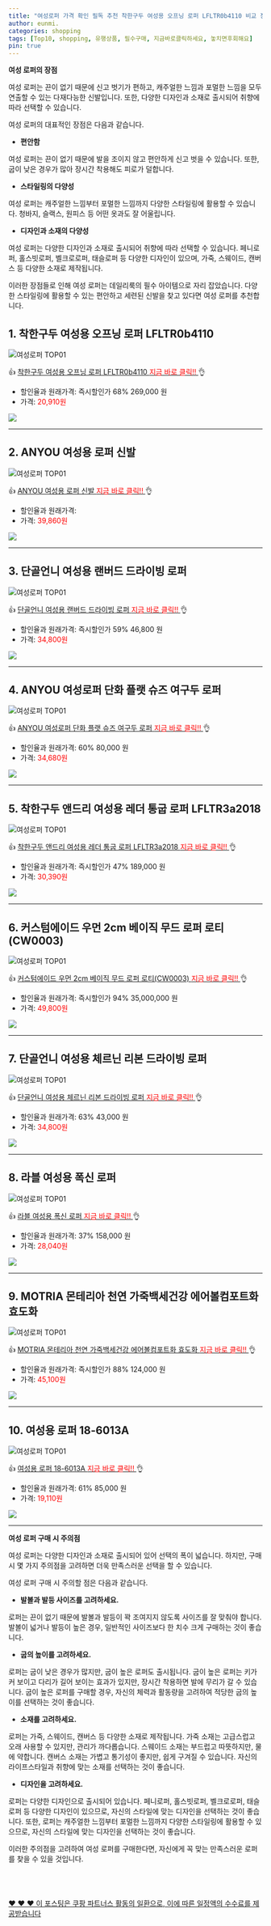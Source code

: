 ```yaml
---
title: "여성로퍼 가격 확인 필독 추천 착한구두 여성용 오프닝 로퍼 LFLTR0b4110 비교 장점 구매가이드"
author: eunmi.
categories: shopping
tags: [Top10, shopping, 유행상품, 필수구매, 지금바로클릭하세요, 놓치면후회해요]
pin: true
---
```

**여성 로퍼의 장점**

여성 로퍼는 끈이 없기 때문에 신고 벗기가 편하고, 캐주얼한 느낌과 포멀한 느낌을 모두 연출할 수 있는 다재다능한 신발입니다. 또한, 다양한 디자인과 소재로 출시되어 취향에 따라 선택할 수 있습니다.

여성 로퍼의 대표적인 장점은 다음과 같습니다.

* **편안함**

여성 로퍼는 끈이 없기 때문에 발을 조이지 않고 편안하게 신고 벗을 수 있습니다. 또한, 굽이 낮은 경우가 많아 장시간 착용해도 피로가 덜합니다.

* **스타일링의 다양성**

여성 로퍼는 캐주얼한 느낌부터 포멀한 느낌까지 다양한 스타일링에 활용할 수 있습니다. 청바지, 슬랙스, 원피스 등 어떤 옷과도 잘 어울립니다.

* **디자인과 소재의 다양성**

여성 로퍼는 다양한 디자인과 소재로 출시되어 취향에 따라 선택할 수 있습니다. 페니로퍼, 홀스빗로퍼, 벨크로로퍼, 태슬로퍼 등 다양한 디자인이 있으며, 가죽, 스웨이드, 캔버스 등 다양한 소재로 제작됩니다.

이러한 장점들로 인해 여성 로퍼는 데일리룩의 필수 아이템으로 자리 잡았습니다. 다양한 스타일링에 활용할 수 있는 편안하고 세련된 신발을 찾고 있다면 여성 로퍼를 추천합니다.

   

## 1. 착한구두 여성용 오프닝 로퍼 LFLTR0b4110

![여성로퍼 TOP01](https://thumbnail7.coupangcdn.com/thumbnails/remote/230x230ex/image/retail/images/2019/10/10/14/0/46f3d189-9180-4b09-9148-8cf1c4339104.jpg)


👍 [착한구두 여성용 오프닝 로퍼 LFLTR0b4110 <font color=red> 지금 바로 클릭!! </font> ](https://link.coupang.com/re/AFFSDP?lptag=AF3617701&subid=GithubCoopas&pageKey=320253184&traceid=V0-153&itemId=646057020&vendorItemId=5430279197) 👌 


- 할인율과 원래가격: 즉시할인가 68%  269,000   원
- 가격: <span style='color:red'>20,910원</span>

[![](/discount_price.png)](https://link.coupang.com/re/AFFSDP?lptag=AF3617701&subid=GithubCoopas&pageKey=320253184&traceid=V0-153&itemId=646057020&vendorItemId=5430279197)

---


   

## 2. ANYOU 여성용 로퍼 신발

![여성로퍼 TOP01](https://thumbnail8.coupangcdn.com/thumbnails/remote/230x230ex/image/vendor_inventory/a9e7/fed8e15ce31fb751891a579ab078e89f5230d975ed8c1ca09b275536d349.jpeg)


👍 [ANYOU 여성용 로퍼 신발 <font color=red> 지금 바로 클릭!! </font> ](https://link.coupang.com/re/AFFSDP?lptag=AF3617701&subid=GithubCoopas&pageKey=7560621240&traceid=V0-153&itemId=19918015649&vendorItemId=87304902058) 👌 


- 할인율과 원래가격: 
- 가격: <span style='color:red'>39,860원</span>

[![](/discount_price.png)](https://link.coupang.com/re/AFFSDP?lptag=AF3617701&subid=GithubCoopas&pageKey=7560621240&traceid=V0-153&itemId=19918015649&vendorItemId=87304902058)

---


   

## 3. 단골언니 여성용 랜버드 드라이빙 로퍼

![여성로퍼 TOP01](https://thumbnail10.coupangcdn.com/thumbnails/remote/230x230ex/image/retail/images/554164597340313-3649c967-a771-4062-8169-82ca29b64f6d.jpg)


👍 [단골언니 여성용 랜버드 드라이빙 로퍼 <font color=red> 지금 바로 클릭!! </font> ](https://link.coupang.com/re/AFFSDP?lptag=AF3617701&subid=GithubCoopas&pageKey=6056146506&traceid=V0-153&itemId=13867535861&vendorItemId=81117448860) 👌 


- 할인율과 원래가격: 즉시할인가 59%  46,800   원
- 가격: <span style='color:red'>34,800원</span>

[![](/discount_price.png)](https://link.coupang.com/re/AFFSDP?lptag=AF3617701&subid=GithubCoopas&pageKey=6056146506&traceid=V0-153&itemId=13867535861&vendorItemId=81117448860)

---


   

## 4. ANYOU 여성로퍼 단화 플랫 슈즈 여구두 로퍼

![여성로퍼 TOP01](https://thumbnail6.coupangcdn.com/thumbnails/remote/230x230ex/image/vendor_inventory/d5de/b9de316b13e39d83bfb1db720086057c625a600f4403eb261917483d6a19.jpg)


👍 [ANYOU 여성로퍼 단화 플랫 슈즈 여구두 로퍼 <font color=red> 지금 바로 클릭!! </font> ](https://link.coupang.com/re/AFFSDP?lptag=AF3617701&subid=GithubCoopas&pageKey=7560856836&traceid=V0-153&itemId=19919046487&vendorItemId=87018792239) 👌 


- 할인율과 원래가격: 60%  80,000   원
- 가격: <span style='color:red'>34,680원</span>

[![](/discount_price.png)](https://link.coupang.com/re/AFFSDP?lptag=AF3617701&subid=GithubCoopas&pageKey=7560856836&traceid=V0-153&itemId=19919046487&vendorItemId=87018792239)

---


   

## 5. 착한구두 앤드리 여성용 레더 통굽 로퍼 LFLTR3a2018

![여성로퍼 TOP01](https://thumbnail10.coupangcdn.com/thumbnails/remote/230x230ex/image/retail/images/706851342977166-7057ae4f-300f-4552-879d-f193e7574c7b.jpg)


👍 [착한구두 앤드리 여성용 레더 통굽 로퍼 LFLTR3a2018 <font color=red> 지금 바로 클릭!! </font> ](https://link.coupang.com/re/AFFSDP?lptag=AF3617701&subid=GithubCoopas&pageKey=320252875&traceid=V0-153&itemId=1024791523&vendorItemId=5467163212) 👌 


- 할인율과 원래가격: 즉시할인가 47%  189,000   원
- 가격: <span style='color:red'>30,390원</span>

[![](/discount_price.png)](https://link.coupang.com/re/AFFSDP?lptag=AF3617701&subid=GithubCoopas&pageKey=320252875&traceid=V0-153&itemId=1024791523&vendorItemId=5467163212)

---


   

## 6. 커스텀에이드 우먼 2cm 베이직 무드 로퍼 로티(CW0003)

![여성로퍼 TOP01](https://thumbnail8.coupangcdn.com/thumbnails/remote/230x230ex/image/vendor_inventory/6415/2c89657a7c20e710912aa6a9d72b0ecefe904f2827a256e96bc99b85243b.jpg)


👍 [커스텀에이드 우먼 2cm 베이직 무드 로퍼 로티(CW0003) <font color=red> 지금 바로 클릭!! </font> ](https://link.coupang.com/re/AFFSDP?lptag=AF3617701&subid=GithubCoopas&pageKey=7322104959&traceid=V0-153&itemId=18781992303&vendorItemId=85913351671) 👌 


- 할인율과 원래가격: 즉시할인가 94%  35,000,000   원
- 가격: <span style='color:red'>49,800원</span>

[![](/discount_price.png)](https://link.coupang.com/re/AFFSDP?lptag=AF3617701&subid=GithubCoopas&pageKey=7322104959&traceid=V0-153&itemId=18781992303&vendorItemId=85913351671)

---


   

## 7. 단골언니 여성용 체르닌 리본 드라이빙 로퍼

![여성로퍼 TOP01](https://thumbnail8.coupangcdn.com/thumbnails/remote/230x230ex/image/retail/images/3041252559008231-15ad519b-5fa2-40b2-92d1-2b7753671bf9.jpg)


👍 [단골언니 여성용 체르닌 리본 드라이빙 로퍼 <font color=red> 지금 바로 클릭!! </font> ](https://link.coupang.com/re/AFFSDP?lptag=AF3617701&subid=GithubCoopas&pageKey=6773883788&traceid=V0-153&itemId=15911979314&vendorItemId=83119493832) 👌 


- 할인율과 원래가격: 63%  43,000   원
- 가격: <span style='color:red'>34,800원</span>

[![](/discount_price.png)](https://link.coupang.com/re/AFFSDP?lptag=AF3617701&subid=GithubCoopas&pageKey=6773883788&traceid=V0-153&itemId=15911979314&vendorItemId=83119493832)

---


   

## 8. 라블 여성용 폭신 로퍼

![여성로퍼 TOP01](https://thumbnail7.coupangcdn.com/thumbnails/remote/230x230ex/image/retail/images/2020/02/13/11/6/43e1c5f8-805b-4ed9-89a7-72b86ed9a391.jpg)


👍 [라블 여성용 폭신 로퍼 <font color=red> 지금 바로 클릭!! </font> ](https://link.coupang.com/re/AFFSDP?lptag=AF3617701&subid=GithubCoopas&pageKey=1268826262&traceid=V0-153&itemId=2272693092&vendorItemId=70269893919) 👌 


- 할인율과 원래가격: 37%  158,000   원
- 가격: <span style='color:red'>28,040원</span>

[![](/discount_price.png)](https://link.coupang.com/re/AFFSDP?lptag=AF3617701&subid=GithubCoopas&pageKey=1268826262&traceid=V0-153&itemId=2272693092&vendorItemId=70269893919)

---


   

## 9. MOTRIA 몬테리아 천연 가죽백세건강 에어볼컴포트화 효도화

![여성로퍼 TOP01](https://thumbnail7.coupangcdn.com/thumbnails/remote/230x230ex/image/vendor_inventory/4beb/2d87a735d7413d48e99fdaa4260b406ef85ba00d36ccb941f57ce2fb9f41.png)


👍 [MOTRIA 몬테리아 천연 가죽백세건강 에어볼컴포트화 효도화 <font color=red> 지금 바로 클릭!! </font> ](https://link.coupang.com/re/AFFSDP?lptag=AF3617701&subid=GithubCoopas&pageKey=6504971703&traceid=V0-153&itemId=14339461441&vendorItemId=87172380955) 👌 


- 할인율과 원래가격: 즉시할인가 88%  124,000   원
- 가격: <span style='color:red'>45,100원</span>

[![](/discount_price.png)](https://link.coupang.com/re/AFFSDP?lptag=AF3617701&subid=GithubCoopas&pageKey=6504971703&traceid=V0-153&itemId=14339461441&vendorItemId=87172380955)

---


   

## 10. 여성용 로퍼 18-6013A

![여성로퍼 TOP01](https://thumbnail7.coupangcdn.com/thumbnails/remote/230x230ex/image/rs_quotation_api/013tjphk/2a96368a354546838c9e15d17b43416f.jpg)


👍 [여성용 로퍼 18-6013A <font color=red> 지금 바로 클릭!! </font> ](https://link.coupang.com/re/AFFSDP?lptag=AF3617701&subid=GithubCoopas&pageKey=6169281961&traceid=V0-153&itemId=12030440691&vendorItemId=79302709779) 👌 


- 할인율과 원래가격: 61%  85,000   원
- 가격: <span style='color:red'>19,110원</span>

[![](/discount_price.png)](https://link.coupang.com/re/AFFSDP?lptag=AF3617701&subid=GithubCoopas&pageKey=6169281961&traceid=V0-153&itemId=12030440691&vendorItemId=79302709779)

---
**여성 로퍼 구매 시 주의점**

여성 로퍼는 다양한 디자인과 소재로 출시되어 있어 선택의 폭이 넓습니다. 하지만, 구매 시 몇 가지 주의점을 고려하면 더욱 만족스러운 선택을 할 수 있습니다.

여성 로퍼 구매 시 주의할 점은 다음과 같습니다.

* **발볼과 발등 사이즈를 고려하세요.**

로퍼는 끈이 없기 때문에 발볼과 발등이 꽉 조여지지 않도록 사이즈를 잘 맞춰야 합니다. 발볼이 넓거나 발등이 높은 경우, 일반적인 사이즈보다 한 치수 크게 구매하는 것이 좋습니다.

* **굽의 높이를 고려하세요.**

로퍼는 굽이 낮은 경우가 많지만, 굽이 높은 로퍼도 출시됩니다. 굽이 높은 로퍼는 키가 커 보이고 다리가 길어 보이는 효과가 있지만, 장시간 착용하면 발에 무리가 갈 수 있습니다. 굽이 높은 로퍼를 구매할 경우, 자신의 체력과 활동량을 고려하여 적당한 굽의 높이를 선택하는 것이 좋습니다.

* **소재를 고려하세요.**

로퍼는 가죽, 스웨이드, 캔버스 등 다양한 소재로 제작됩니다. 가죽 소재는 고급스럽고 오래 사용할 수 있지만, 관리가 까다롭습니다. 스웨이드 소재는 부드럽고 따뜻하지만, 물에 약합니다. 캔버스 소재는 가볍고 통기성이 좋지만, 쉽게 구겨질 수 있습니다. 자신의 라이프스타일과 취향에 맞는 소재를 선택하는 것이 좋습니다.

* **디자인을 고려하세요.**

로퍼는 다양한 디자인으로 출시되어 있습니다. 페니로퍼, 홀스빗로퍼, 벨크로로퍼, 태슬로퍼 등 다양한 디자인이 있으므로, 자신의 스타일에 맞는 디자인을 선택하는 것이 좋습니다. 또한, 로퍼는 캐주얼한 느낌부터 포멀한 느낌까지 다양한 스타일링에 활용할 수 있으므로, 자신의 스타일에 맞는 디자인을 선택하는 것이 좋습니다.

이러한 주의점을 고려하여 여성 로퍼를 구매한다면, 자신에게 꼭 맞는 만족스러운 로퍼를 찾을 수 있을 것입니다.<br><br><br><br><br> [ ❤ ❤ ❤ 이 포스팅은 쿠팡 파트너스 활동의 일환으로, 이에 따른 일정액의 수수료를 제공받습니다](https://link.coupang.com/a/bcEFyh)